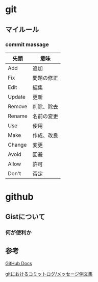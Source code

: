 # git

## マイルール

### commit massage

| 先頭   | 意味       | 
| ------ | ---------- | 
| Add    | 追加       | 
| Fix    | 問題の修正 | 
| Edit   | 編集       | 
| Update | 更新       | 
| Remove | 削除、除去 | 
| Rename | 名前の変更 | 
| Use    | 使用       | 
| Make   | 作成、改良 | 
| Change | 変更       | 
| Avoid  | 回避       | 
| Allow  | 許可       | 
| Don't  | 否定       | 



# github

## Gistについて
### 何が便利か

## 参考
[GitHub Docs](https://docs.github.com/ja)

[gitにおけるコミットログ/メッセージ例文集](https://anond.hatelabo.jp/20160725092419)
